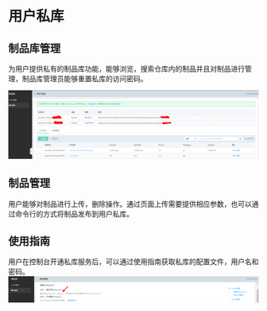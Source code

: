 # 用户私库

## 制品库管理

为用户提供私有的制品库功能，能够浏览，搜索仓库内的制品并且对制品进行管理，制品库管理员能够重置私库的访问密码。

 ![](/image/Artifacts/private.png)

## 制品管理

用户能够对制品进行上传，删除操作。通过页面上传需要提供相应参数，也可以通过命令行的方式将制品发布到用户私库。

## 使用指南

用户在控制台开通私库服务后，可以通过使用指南获取私库的配置文件，用户名和密码。
 ![](/image/Artifacts/config.png)
